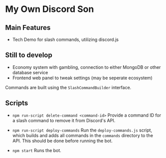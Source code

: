 # My Own Discord Son

## Main Features
- Tech Demo for slash commands, utilizing discord.js
  
## Still to develop
- Economy system with gambling, connection to either MongoDB or other database service
- Frontend web panel to tweak settings (may be seperate ecosystem)
  
Commands are built using the `SlashCommandBuilder` interface.

## Scripts
- `npm run-script delete-command <command-id>` 
  Provide a command ID for a slash command to remove it from Discord's API.

- `npm run-script deploy-commands` 
  Run the `deploy-commands.js` script, which builds and adds all commands in the `commands` directory to the API. This should be done before running the bot. 

- `npm start`
  Runs the bot.